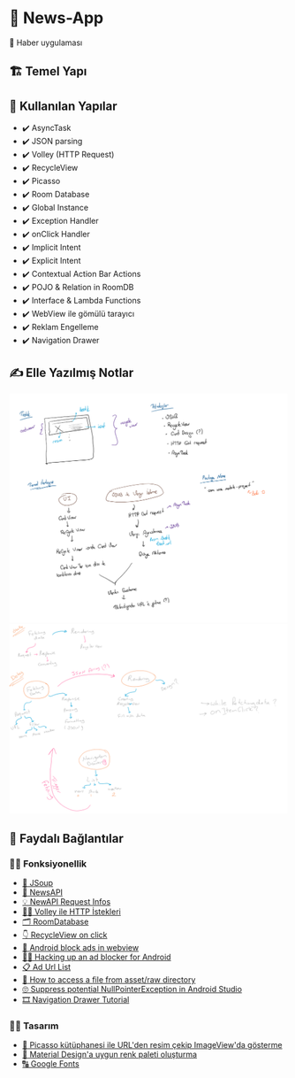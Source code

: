 
# 📰 News-App

📰 Haber uygulaması

## 🏗️ Temel Yapı

## 🧰 Kullanılan Yapılar

- ✔️ AsyncTask
- ✔️ JSON parsing
- ✔️ Volley (HTTP Request)
- ✔️ RecycleView
- ✔️ Picasso
- ✔️ Room Database
- ✔️ Global Instance
- ✔️ Exception Handler
- ✔️ onClick Handler
- ✔️ Implicit Intent
- ✔️ Explicit Intent
- ✔️ Contextual Action Bar Actions
- ✔️ POJO & Relation in RoomDB
- ✔️ Interface & Lambda Functions
- ✔️ WebView ile gömülü tarayıcı
- ✔️ Reklam Engelleme
- ✔️ Navigation Drawer

## ✍ Elle Yazılmış Notlar

![](res/hand_written.png)
![](res/hand_written_esma.png)

## 🔗 Faydalı Bağlantılar

### 👩‍💻 Fonksiyonellik

- [🔗 JSoup](https://medium.com/@ssaurel/learn-to-parse-html-pages-on-android-with-jsoup-2a9b0da0096f)
- [💫 NewsAPI](https://newsapi.org/docs)
- [💡 NewAPI Request Infos](https://newsapi.org/docs/endpoints/sources)
- [👮‍♂️ Volley ile HTTP İstekleri](https://developer.android.com/training/volley)
- [🗂️ RoomDatabase](https://android.yemreak.com/veriler/room-database)
- [👇 RecycleView on click](https://developer.android.com/guide/topics/ui/layout/recyclerview#select)
- [🚫 Android block ads in webview](https://stackoverflow.com/a/39152846/9770490)
- [👨‍💻 Hacking up an ad blocker for Android](https://www.hidroh.com/2016/05/19/hacking-up-ad-blocker-android/)
- [📋 Ad Url List](https://pgl.yoyo.org/as/)
- [🐣 How to access a file from asset/raw directory](https://stackoverflow.com/a/45908819/9770490)
- [🙄 Suppress potential NullPointerException in Android Studio](https://stackoverflow.com/a/36253248/9770490)
- [🎞 Navigation Drawer Tutorial](https://medium.com/quick-code/android-navigation-drawer-e80f7fc2594f)

### 👩‍🎨 Tasarım

- [ 🎴 Picasso kütüphanesi ile URL'den resim çekip ImageView'da gösterme](https://square.github.io/picasso/)
- [🎨 Material Design'a uygun renk paleti oluşturma](https://material.io/resources/color)
- [🔠 Google Fonts](https://fonts.google.com/)
